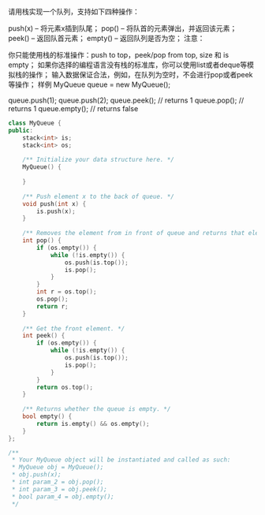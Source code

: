 请用栈实现一个队列，支持如下四种操作：

push(x) – 将元素x插到队尾；
pop() – 将队首的元素弹出，并返回该元素；
peek() – 返回队首元素；
empty() – 返回队列是否为空；
注意：

你只能使用栈的标准操作：push to top，peek/pop from top, size 和 is empty；
如果你选择的编程语言没有栈的标准库，你可以使用list或者deque等模拟栈的操作；
输入数据保证合法，例如，在队列为空时，不会进行pop或者peek等操作；
样例
MyQueue queue = new MyQueue();

queue.push(1);
queue.push(2);
queue.peek();  // returns 1
queue.pop();   // returns 1
queue.empty(); // returns false

```cpp
class MyQueue {
public:
    stack<int> is;
    stack<int> os;
    
    /** Initialize your data structure here. */
    MyQueue() {
        
    }
    
    /** Push element x to the back of queue. */
    void push(int x) {
        is.push(x);
    }
    
    /** Removes the element from in front of queue and returns that element. */
    int pop() {
        if (os.empty()) {
            while (!is.empty()) {
                os.push(is.top());
                is.pop();
            }
        }
        int r = os.top();
        os.pop();
        return r;
    }
    
    /** Get the front element. */
    int peek() {
        if (os.empty()) {
            while (!is.empty()) {
                os.push(is.top());
                is.pop();
            }
        }
        return os.top();
    }
    
    /** Returns whether the queue is empty. */
    bool empty() {
        return is.empty() && os.empty();
    }
};

/**
 * Your MyQueue object will be instantiated and called as such:
 * MyQueue obj = MyQueue();
 * obj.push(x);
 * int param_2 = obj.pop();
 * int param_3 = obj.peek();
 * bool param_4 = obj.empty();
 */
```